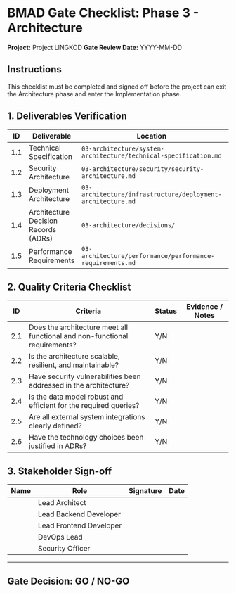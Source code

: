 # BMAD Gate Checklist: Phase 3 - Architecture

**Project:** Project LINGKOD
**Gate Review Date:** YYYY-MM-DD

## Instructions

This checklist must be completed and signed off before the project can exit the Architecture phase and enter the Implementation phase.

## 1. Deliverables Verification

| ID | Deliverable | Location | Status | Notes |
|---|---|---|---|---|
| 1.1 | Technical Specification | `03-architecture/system-architecture/technical-specification.md` | Y/N | |
| 1.2 | Security Architecture | `03-architecture/security/security-architecture.md` | Y/N | |
| 1.3 | Deployment Architecture | `03-architecture/infrastructure/deployment-architecture.md` | Y/N | |
| 1.4 | Architecture Decision Records (ADRs) | `03-architecture/decisions/` | Y/N | |
| 1.5 | Performance Requirements | `03-architecture/performance/performance-requirements.md` | Y/N | |

## 2. Quality Criteria Checklist

| ID | Criteria | Status | Evidence / Notes |
|---|---|---|---|
| 2.1 | Does the architecture meet all functional and non-functional requirements? | Y/N | |
| 2.2 | Is the architecture scalable, resilient, and maintainable? | Y/N | |
| 2.3 | Have security vulnerabilities been addressed in the architecture? | Y/N | |
| 2.4 | Is the data model robust and efficient for the required queries? | Y/N | |
| 2.5 | Are all external system integrations clearly defined? | Y/N | |
| 2.6 | Have the technology choices been justified in ADRs? | Y/N | |

## 3. Stakeholder Sign-off

| Name | Role | Signature | Date |
|---|---|---|---|
| | Lead Architect | | |
| | Lead Backend Developer | | |
| | Lead Frontend Developer | | |
| | DevOps Lead | | |
| | Security Officer | | |

---
**Gate Decision:** **GO / NO-GO**
---
